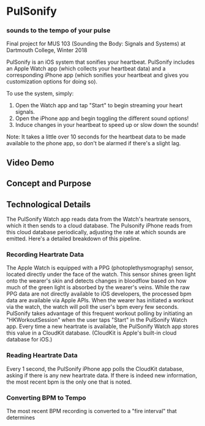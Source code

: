 # PulSonify
### sounds to the tempo of your pulse

Final project for MUS 103 (Sounding the Body: Signals and Systems) at Dartmouth College, Winter 2018

PulSonify is an iOS system that sonifies your heartbeat. PulSonify includes an Apple Watch app (which collects your heartbeat data) and a corresponding iPhone app (which sonifies your heartbeat and gives you customization options for doing so).

To use the system, simply:
1) Open the Watch app and tap "Start" to begin streaming your heart signals.
2) Open the iPhone app and begin toggling the different sound options!
3) Induce changes in your heartbeat to speed up or slow down the sounds!

Note: It takes a little over 10 seconds for the heartbeat data to be made available to the phone app, so don't be alarmed if there's a slight lag.

## Video Demo

## Concept and Purpose

## Technological Details

The PulSonify Watch app reads data from the Watch's heartrate sensors, which it then sends to a cloud database. The Pulsonify iPhone reads from this cloud database periodically, adjusting the rate at
which sounds are emitted. Here's a detailed breakdown of this pipeline.

### Recording Heartrate Data
The Apple Watch is equipped with a PPG (photoplethysmography) sensor, located directly under the face of the watch. This sensor shines green light onto the wearer's skin and detects changes in bloodflow
based on how much of the green light is absorbed by the wearer's veins. While the raw PPG data are not directly available to iOS developers, the processed bpm data are available via Apple APIs. When the wearer has initiated a workout via the watch, the watch will poll the user's bpm every few seconds. PulSonify takes advantage of this frequent workout polling by initiating an "HKWorkoutSession" when the user taps "Start" in the PulSonify Watch app. Every time a new heartrate is available, the PulSonify Watch app stores this value in a CloudKit database. (CloudKit is Apple's built-in cloud database for iOS.)

### Reading Heartrate Data
Every 1 second, the PulSonify iPhone app polls the CloudKit database, asking if there is any new heartrate data. If there is indeed new information, the most recent bpm is the only one that is noted.

### Converting BPM to Tempo
The most recent BPM recording is converted to a "fire interval" that determines

